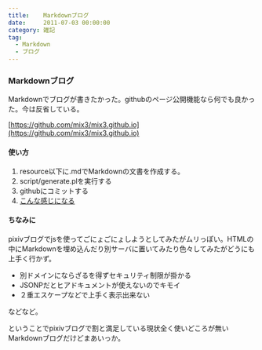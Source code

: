```yaml
---
title:    Markdownブログ
date:     2011-07-03 00:00:00
category: 雑記
tag:
  - Markdown
  - ブログ
---
```

### Markdownブログ

Markdownでブログが書きたかった。githubのページ公開機能なら何でも良かった。今は反省している。

[https://github.com/mix3/mix3.github.io](https://github.com/mix3/mix3.github.io)

#### 使い方

1. resource以下に.mdでMarkdownの文書を作成する。
2. script/generate.plを実行する
3. githubにコミットする
4. [こんな感じになる](http://mix3.github.io/)

#### ちなみに

pixivブログでjsを使ってごにょごにょしようとしてみたがムリっぽい。HTMLの中にMarkdownを埋め込んだり別サーバに置いてみたり色々してみたがどうにも上手く行かず。

* 別ドメインにならざるを得ずセキュリティ制限が掛かる
* JSONPだとヒアドキュメントが使えないのでキモイ
* ２重エスケープなどで上手く表示出来ない

などなど。

ということでpixivブログで割と満足している現状全く使いどころが無いMarkdownブログだけどまあいっか。
